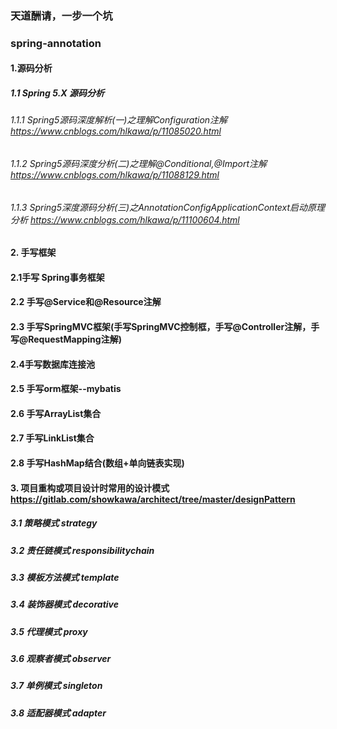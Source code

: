 ### 天道酬请，一步一个坑
### spring-annotation

#### 1.源码分析

##### 1.1 Spring 5.X 源码分析
###### 1.1.1 Spring5源码深度解析(一)之理解Configuration注解   https://www.cnblogs.com/hlkawa/p/11085020.html
###### 1.1.2 Spring5源码深度分析(二)之理解@Conditional,@Import注解   https://www.cnblogs.com/hlkawa/p/11088129.html
###### 1.1.3 Spring5深度源码分析(三)之AnnotationConfigApplicationContext启动原理分析   https://www.cnblogs.com/hlkawa/p/11100604.html

#### 2. 手写框架 

#### 2.1手写 Spring事务框架

#### 2.2 手写@Service和@Resource注解

#### 2.3 手写SpringMVC框架(手写SpringMVC控制框，手写@Controller注解，手写@RequestMapping注解)

#### 2.4手写数据库连接池

#### 2.5 手写orm框架--mybatis

#### 2.6 手写ArrayList集合

#### 2.7 手写LinkList集合

#### 2.8 手写HashMap结合(数组+单向链表实现)


#### 3. 项目重构或项目设计时常用的设计模式 https://gitlab.com/showkawa/architect/tree/master/designPattern
##### 3.1 策略模式 strategy
##### 3.2 责任链模式 responsibilitychain
##### 3.3 模板方法模式 template
##### 3.4 装饰器模式 decorative
##### 3.5 代理模式 proxy
##### 3.6 观察者模式 observer
##### 3.7 单例模式 singleton
##### 3.8 适配器模式 adapter
